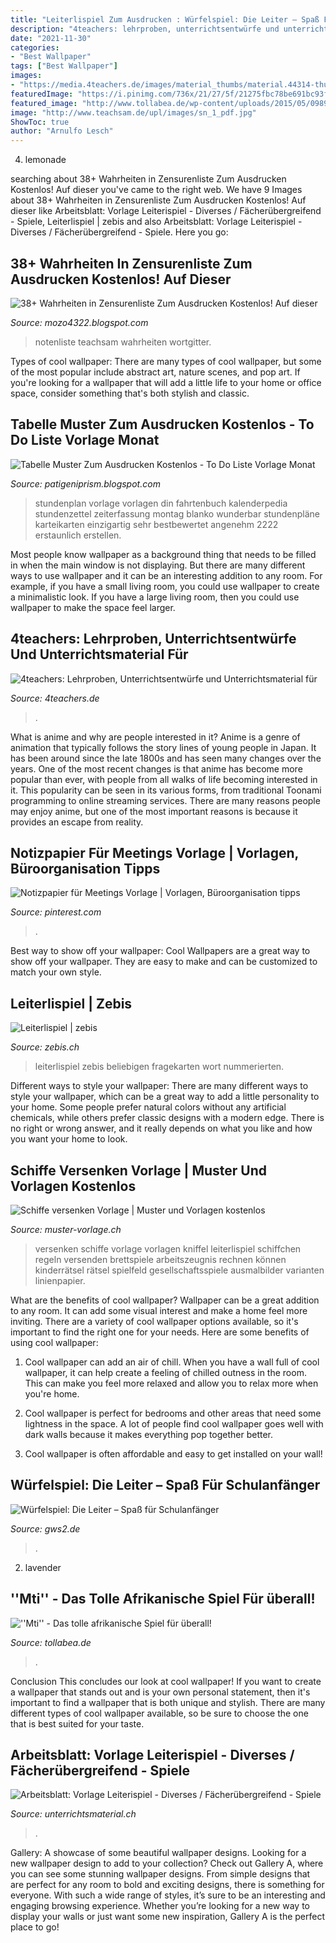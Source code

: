 ```yaml
---
title: "Leiterlispiel Zum Ausdrucken : Würfelspiel: Die Leiter – Spaß Für Schulanfänger"
description: "4teachers: lehrproben, unterrichtsentwürfe und unterrichtsmaterial für"
date: "2021-11-30"
categories:
- "Best Wallpaper"
tags: ["Best Wallpaper"]
images:
- "https://media.4teachers.de/images/material_thumbs/material.44314-thumb.jpg"
featuredImage: "https://i.pinimg.com/736x/21/27/5f/21275fbc78be691bc93f3377dbe3ba24.jpg"
featured_image: "http://www.tollabea.de/wp-content/uploads/2015/05/09895_Mti_Bild_Spielen.png"
image: "http://www.teachsam.de/upl/images/sn_1_pdf.jpg"
ShowToc: true
author: "Arnulfo Lesch"
---
```



4. lemonade 

	

		
searching about 38+ Wahrheiten in Zensurenliste Zum Ausdrucken Kostenlos! Auf dieser you've came to the right web. We have 9 Images about 38+ Wahrheiten in Zensurenliste Zum Ausdrucken Kostenlos! Auf dieser like Arbeitsblatt: Vorlage Leiterispiel - Diverses / Fächerübergreifend - Spiele, Leiterlispiel | zebis and also Arbeitsblatt: Vorlage Leiterispiel - Diverses / Fächerübergreifend - Spiele. Here you go:
		
    
## 38+ Wahrheiten In Zensurenliste Zum Ausdrucken Kostenlos! Auf Dieser

<img loading=lazy src="http://www.teachsam.de/upl/images/sn_1_pdf.jpg" onerror="this.onerror=null;this.src='https://tse1.mm.bing.net/th?id=OIP.jiI-tqM3IWM9Zr-cdECzLgAAAA&amp;pid=15.1';" alt="38+ Wahrheiten in Zensurenliste Zum Ausdrucken Kostenlos! Auf dieser">

_Source: mozo4322.blogspot.com_

>notenliste teachsam wahrheiten wortgitter. 

	

Types of cool wallpaper:
There are many types of cool wallpaper, but some of the most popular include abstract art, nature scenes, and pop art. If you're looking for a wallpaper that will add a little life to your home or office space, consider something that's both stylish and classic.

    
## Tabelle Muster Zum Ausdrucken Kostenlos - To Do Liste Vorlage Monat

<img loading=lazy src="https://i.pinimg.com/736x/1c/96/a5/1c96a5965322a8d48086cbec9f762e67.jpg" onerror="this.onerror=null;this.src='https://tse4.mm.bing.net/th?id=OIP.S3-B-LGBdvf_0IGVozhG_wHaKE&amp;pid=15.1';" alt="Tabelle Muster Zum Ausdrucken Kostenlos - To Do Liste Vorlage Monat">

_Source: patigeniprism.blogspot.com_

>stundenplan vorlage vorlagen din fahrtenbuch kalenderpedia stundenzettel zeiterfassung montag blanko wunderbar stundenpläne karteikarten einzigartig sehr bestbewertet angenehm 2222 erstaunlich erstellen. 

	

Most people know wallpaper as a background thing that needs to be filled in when the main window is not displaying. But there are many different ways to use wallpaper and it can be an interesting addition to any room. For example, if you have a small living room, you could use wallpaper to create a minimalistic look. If you have a large living room, then you could use wallpaper to make the space feel larger.

    
## 4teachers: Lehrproben, Unterrichtsentwürfe Und Unterrichtsmaterial Für

<img loading=lazy src="https://media.4teachers.de/images/material_thumbs/material.44314-thumb.jpg" onerror="this.onerror=null;this.src='https://tse4.mm.bing.net/th?id=OIP._qlQijCJe0AjYHvj81fGoQHaKd&amp;pid=15.1';" alt="4teachers: Lehrproben, Unterrichtsentwürfe und Unterrichtsmaterial für">

_Source: 4teachers.de_

>. 

	

What is anime and why are people interested in it?
Anime is a genre of animation that typically follows the story lines of young people in Japan. It has been around since the late 1800s and has seen many changes over the years. One of the most recent changes is that anime has become more popular than ever, with people from all walks of life becoming interested in it. This popularity can be seen in its various forms, from traditional Toonami programming to online streaming services. There are many reasons people may enjoy anime, but one of the most important reasons is because it provides an escape from reality.

    
## Notizpapier Für Meetings Vorlage | Vorlagen, Büroorganisation Tipps

<img loading=lazy src="https://i.pinimg.com/736x/21/27/5f/21275fbc78be691bc93f3377dbe3ba24.jpg" onerror="this.onerror=null;this.src='https://tse3.mm.bing.net/th?id=OIP.Z1HxUIyuUJto0owhQBBLAQHaJy&amp;pid=15.1';" alt="Notizpapier für Meetings Vorlage | Vorlagen, Büroorganisation tipps">

_Source: pinterest.com_

>. 

	

Best way to show off your wallpaper:
Cool Wallpapers are a great way to show off your wallpaper. They are easy to make and can be customized to match your own style.

    
## Leiterlispiel | Zebis

<img loading=lazy src="https://www.zebis.ch/sites/default/files/styles/teachingmaterial_thumbnail/public/vorschau/leiterlispiel_h.jpg?itok=GkaPwHut" onerror="this.onerror=null;this.src='https://tse1.mm.bing.net/th?id=OIP.mrYaiDpLIp-pjf0iW4IC3AAAAA&amp;pid=15.1';" alt="Leiterlispiel | zebis">

_Source: zebis.ch_

>leiterlispiel zebis beliebigen fragekarten wort nummerierten. 

	

Different ways to style your wallpaper:
There are many different ways to style your wallpaper, which can be a great way to add a little personality to your home. Some people prefer natural colors without any artificial chemicals, while others prefer classic designs with a modern edge. There is no right or wrong answer, and it really depends on what you like and how you want your home to look.

    
## Schiffe Versenken Vorlage | Muster Und Vorlagen Kostenlos

<img loading=lazy src="http://muster-vorlage.ch/wp-content/uploads/2015/02/Schiffe-versenken-Vorlage-232x300.jpg" onerror="this.onerror=null;this.src='https://tse3.mm.bing.net/th?id=OIP.ep_78kS7tYPRDRufbkECcgHaJk&amp;pid=15.1';" alt="Schiffe versenken Vorlage | Muster und Vorlagen kostenlos">

_Source: muster-vorlage.ch_

>versenken schiffe vorlage vorlagen kniffel leiterlispiel schiffchen regeln versenden brettspiele arbeitszeugnis rechnen können kinderrätsel rätsel spielfeld gesellschaftsspiele ausmalbilder varianten linienpapier. 

	

What are the benefits of cool wallpaper?
Wallpaper can be a great addition to any room. It can add some visual interest and make a home feel more inviting. There are a variety of cool wallpaper options available, so it's important to find the right one for your needs. Here are some benefits of using cool wallpaper: 
1. Cool wallpaper can add an air of chill. When you have a wall full of cool wallpaper, it can help create a feeling of chilled outness in the room. This can make you feel more relaxed and allow you to relax more when you're home. 

2. Cool wallpaper is perfect for bedrooms and other areas that need some lightness in the space. A lot of people find cool wallpaper goes well with dark walls because it makes everything pop together better. 

3. Cool wallpaper is often affordable and easy to get installed on your wall!

    
## Würfelspiel: Die Leiter – Spaß Für Schulanfänger

<img loading=lazy src="http://gws2.de/px/model_leiterspiel.jpg" onerror="this.onerror=null;this.src='https://tse1.mm.bing.net/th?id=OIP.bSaCscIuQyid61K7DrJI7QHaFO&amp;pid=15.1';" alt="Würfelspiel: Die Leiter – Spaß für Schulanfänger">

_Source: gws2.de_

>. 

	

2. lavender 

    
## &#039;&#039;Mti&#039;&#039; - Das Tolle Afrikanische Spiel Für überall!

<img loading=lazy src="http://www.tollabea.de/wp-content/uploads/2015/05/09895_Mti_Bild_Spielen.png" onerror="this.onerror=null;this.src='https://tse4.mm.bing.net/th?id=OIP.kkhOfRdMxTTX83h-utSOXAHaHa&amp;pid=15.1';" alt="&#039;&#039;Mti&#039;&#039; - Das tolle afrikanische Spiel für überall!">

_Source: tollabea.de_

>. 

	

Conclusion
This concludes our look at cool wallpaper! If you want to create a wallpaper that stands out and is your own personal statement, then it's important to find a wallpaper that is both unique and stylish. There are many different types of cool wallpaper available, so be sure to choose the one that is best suited for your taste.

    
## Arbeitsblatt: Vorlage Leiterispiel - Diverses / Fächerübergreifend - Spiele

<img loading=lazy src="http://unterrichtsmaterial.ch/data/images/umt2/201303/20130321-003330-z263.gif" onerror="this.onerror=null;this.src='https://tse3.mm.bing.net/th?id=OIP.bq7OsWByK5wz85oePUNZ0gAAAA&amp;pid=15.1';" alt="Arbeitsblatt: Vorlage Leiterispiel - Diverses / Fächerübergreifend - Spiele">

_Source: unterrichtsmaterial.ch_

>. 

	

Gallery: A showcase of some beautiful wallpaper designs.
Looking for a new wallpaper design to add to your collection? Check out Gallery A, where you can see some stunning wallpaper designs. From simple designs that are perfect for any room to bold and exciting designs, there is something for everyone. With such a wide range of styles, it’s sure to be an interesting and engaging browsing experience. Whether you’re looking for a new way to display your walls or just want some new inspiration, Gallery A is the perfect place to go!





	
	
